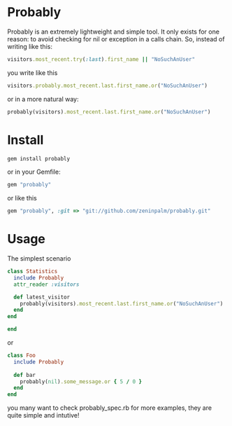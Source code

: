 Probably
=============

Probably is an extremely lightweight and simple tool. It only exists for one reason: to avoid checking for nil or exception in a calls chain. So, instead of writing like this:
```ruby
visitors.most_recent.try(:last).first_name || "NoSuchAnUser"
```
you write like this
```ruby
visitors.probably.most_recent.last.first_name.or("NoSuchAnUser")
```
or in a more natural way:
```ruby
probably(visitors).most_recent.last.first_name.or("NoSuchAnUser")
```

Install
===============
```ruby
gem install probably
```

or in your Gemfile:
```ruby
gem "probably"
```

or like this
```ruby
gem "probably", :git => "git://github.com/zeninpalm/probably.git"
```

Usage
================

The simplest scenario

```ruby
class Statistics
  include Probably
  attr_reader :visitors

  def latest_visitor
    probably(visitors).most_recent.last.first_name.or("NoSuchAnUser")
  end
end

end
```
or

```ruby
class Foo
  include Probably
  
  def bar
    probably(nil).some_message.or { 5 / 0 }
  end
end
```

you many want to check probably_spec.rb for more examples, they are quite simple and intutive!

